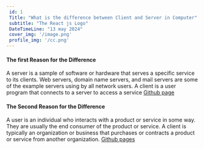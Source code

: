 ```yaml
---
 id: 1
 Title: "What is the difference between Client and Server in Computer"
 subtitle: "The React js Logo"
 DateTimeLine: "13 may 2024"
 cover_img: '/image.png'
 profile_img: '/cc.png'
---
```


#### The first Reason for the Difference

A server is a sample of software or hardware that serves a specific service to its clients. Web servers, domain name servers, and mail servers are some of the example servers using by all network users. A client is a user program that connects to a server to access a service
[Github page](https://github.com/ugwucollins?tab=repositories)



#### The Second Reason for the Difference

A user is an individual who interacts with a product or
service in some way. They are usually the end consumer of the product or service. A client is typically an organization or business that purchases or contracts a product or service from another organization.
[Github pages](https://github.com/ugwucollins?tab=repositories)
